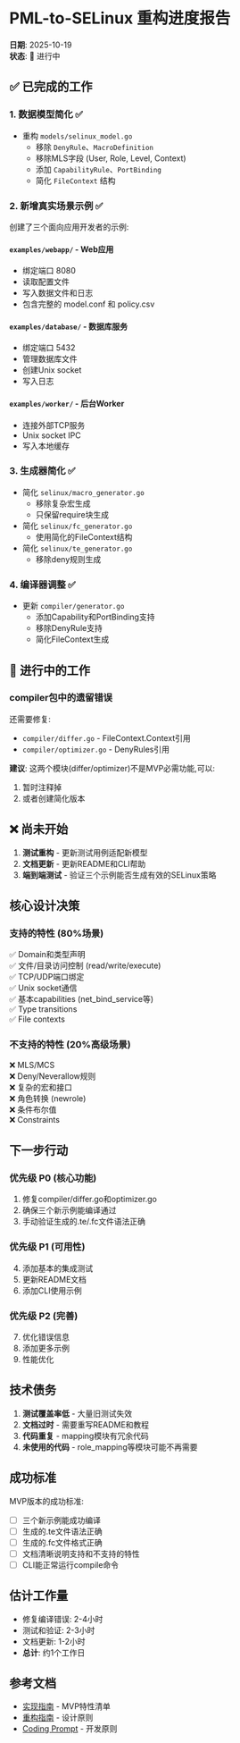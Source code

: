 # PML-to-SELinux 重构进度报告

**日期**: 2025-10-19  
**状态**: 🚧 进行中

## ✅ 已完成的工作

### 1. 数据模型简化 ✅
- 重构 `models/selinux_model.go`
  - 移除 `DenyRule`、`MacroDefinition`
  - 移除MLS字段 (User, Role, Level, Context)
  - 添加 `CapabilityRule`、`PortBinding`
  - 简化 `FileContext` 结构

### 2. 新增真实场景示例 ✅
创建了三个面向应用开发者的示例:

#### `examples/webapp/` - Web应用
- 绑定端口 8080
- 读取配置文件
- 写入数据文件和日志
- 包含完整的 model.conf 和 policy.csv

#### `examples/database/` - 数据库服务
- 绑定端口 5432
- 管理数据库文件
- 创建Unix socket
- 写入日志

#### `examples/worker/` - 后台Worker
- 连接外部TCP服务
- Unix socket IPC
- 写入本地缓存

### 3. 生成器简化 ✅
- 简化 `selinux/macro_generator.go`
  - 移除复杂宏生成
  - 只保留require块生成
- 简化 `selinux/fc_generator.go`
  - 使用简化的FileContext结构
- 简化 `selinux/te_generator.go`
  - 移除deny规则生成

### 4. 编译器调整 ✅
- 更新 `compiler/generator.go`
  - 添加Capability和PortBinding支持
  - 移除DenyRule支持
  - 简化FileContext生成

## 🚧 进行中的工作

### compiler包中的遗留错误
还需要修复:
- `compiler/differ.go` - FileContext.Context引用
- `compiler/optimizer.go` - DenyRules引用

**建议**: 这两个模块(differ/optimizer)不是MVP必需功能,可以:
1. 暂时注释掉
2. 或者创建简化版本

## ❌ 尚未开始

1. **测试重构** - 更新测试用例适配新模型
2. **文档更新** - 更新README和CLI帮助
3. **端到端测试** - 验证三个示例能否生成有效的SELinux策略

## 核心设计决策

### 支持的特性 (80%场景)
✅ Domain和类型声明  
✅ 文件/目录访问控制 (read/write/execute)  
✅ TCP/UDP端口绑定  
✅ Unix socket通信  
✅ 基本capabilities (net_bind_service等)  
✅ Type transitions  
✅ File contexts  

### 不支持的特性 (20%高级场景)
❌ MLS/MCS  
❌ Deny/Neverallow规则  
❌ 复杂的宏和接口  
❌ 角色转换 (newrole)  
❌ 条件布尔值  
❌ Constraints  

## 下一步行动

### 优先级 P0 (核心功能)
1. 修复compiler/differ.go和optimizer.go
2. 确保三个新示例能编译通过
3. 手动验证生成的.te/.fc文件语法正确

### 优先级 P1 (可用性)
4. 添加基本的集成测试
5. 更新README文档
6. 添加CLI使用示例

### 优先级 P2 (完善)
7. 优化错误信息
8. 添加更多示例
9. 性能优化

## 技术债务

1. **测试覆盖率低** - 大量旧测试失效
2. **文档过时** - 需要重写README和教程
3. **代码重复** - mapping模块有冗余代码
4. **未使用的代码** - role_mapping等模块可能不再需要

## 成功标准

MVP版本的成功标准:
- [ ] 三个新示例能成功编译
- [ ] 生成的.te文件语法正确
- [ ] 生成的.fc文件格式正确
- [ ] 文档清晰说明支持和不支持的特性
- [ ] CLI能正常运行compile命令

## 估计工作量

- 修复编译错误: 2-4小时
- 测试和验证: 2-3小时  
- 文档更新: 1-2小时
- **总计**: 约1个工作日

## 参考文档

- [实现指南](docs/实现指南.md) - MVP特性清单
- [重构指南](docs/重构指南.md) - 设计原则
- [Coding Prompt](docs/coding-agent-prompt.md) - 开发原则
